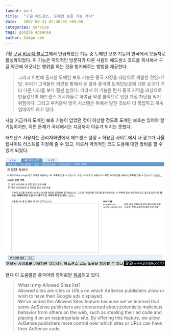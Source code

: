 ```yaml
---
layout: post
title:  "구글 애드센스, 도메인 보호 기능 개시"
date:   2007-08-31 07:48:03 +09:00
categories: service
tags: google adsense
author: Samgu Lee
---
```

7월 [구글 비공식 블로그](http://hoogle.kr/entry/%EA%B5%AC%EA%B8%80-%EC%95%A0%EB%93%9C%EC%84%BC%EC%8A%A4-%EC%A4%91%EA%B5%AD%EC%97%90%EC%84%9C-%EC%A4%91%EA%B5%AD%EB%8F%88%EC%9C%BC%EB%A1%9C-%EA%B3%A7-%EC%A7%80%EB%B6%88)에서 언급되었던 기능 중 도메인 보호 기능이 한국에서 오늘자로 활성화되었다. 이 기능은 악의적인 방문자가 다른 사람의 애드센스 코드를 복사해서 구글 약관에 어긋나는 행위를 하는 것을 방지해주는 방법을 제공한다.

> 그리고 이번에 출시한 도메인 보호 기능은 중국 시장을 대상으로 개발한 것인가?  
> 답: 우리가 고객들의 의견을 통해서 본 결과 중국의 도메인보호에 대한 요구가 기타 다른 나라들 보다 훨씬 높았다. 따라서 이 기능은 먼저 중국 지역을 대상으로 만들었으며 애드센스 게시자들로 하여금 악성 클릭으로 인한 계정 차단을 막기 위함이다. 그리고 부저클릭 방지 시스템은 위에서 말한 것보다 더 복잡하고 계속 업데이트 하고 있다.


사실 지금까지 도메인 보호 기능이 없었던 것이 이상할 정도로 도메인 보호는 있어야 할 기능이지만, 이런 문제가 국내에서는 지금까지 이슈가 되지는 못했다.

애드센스 사용자는 관리자화면에서 애드센스 설정 > 허용된 사이트에서 내 광고가 나올 웹사이트 리스트를 지정해 줄 수 있고, 이로서 악의적인 코드 도용에 대한 방비를 할 수 있게 되었다.

![허용된 사이트 메뉴를 이용하면 악의적인 애드센스 코드 도용을 방지할 수 있다](/assets/adsense-allow-on.gif)

현재 이 도움말은 중국어와 영어로만 [제공](https://www.google.com/adsense/support/bin/answer.py?answer=53473)되고 있다.

> What is my Allowed Sites list?  
> Allowed sites are sites or URLs on which AdSense publishers allow or wish to have their Google ads displayed.  
> We've added the Allowed Sites feature because we've learned that some AdSense publishers are concerned about potentially malicious behavior from others on the web, such as stealing their ad code and placing it on an inappropriate site. By offering this feature, we allow AdSense publishers more control over which sites or URLs can have their AdSense code.
